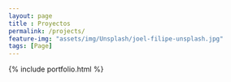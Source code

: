 ```yaml
--- 
layout: page
title : Proyectos 
permalink: /projects/
feature-img: "assets/img/Unsplash/joel-filipe-unsplash.jpg"
tags: [Page]
---
```


{% include portfolio.html %}
